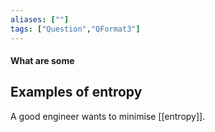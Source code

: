 ```yaml
---
aliases: [""]
tags: ["Question","QFormat3"]
---
```


#### What are some
## Examples of entropy
A good engineer wants to minimise [[entropy]].